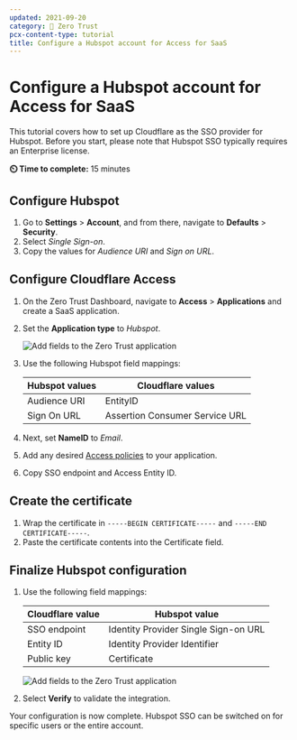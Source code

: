 ```yaml
---
updated: 2021-09-20
category: 🔐 Zero Trust
pcx-content-type: tutorial
title: Configure a Hubspot account for Access for SaaS
---
```


# Configure a Hubspot account for Access for SaaS

This tutorial covers how to set up Cloudflare as the SSO provider for Hubspot. Before you start, please note that Hubspot SSO typically requires an Enterprise license.

**⏲️ Time to complete:** 15 minutes

## Configure Hubspot

1.  Go to **Settings** > **Account**, and from there, navigate to **Defaults** > **Security**.
1.  Select _Single Sign-on_.
1.  Copy the values for _Audience URI_ and _Sign on URL_.

## Configure Cloudflare Access

1.  On the Zero Trust Dashboard, navigate to **Access** > **Applications** and create a SaaS application.

1.  Set the **Application type** to _Hubspot_.

    ![Add fields to the Zero Trust application](https://developers.cloudflare.com/cloudflare-one/static/zero-trust-security/hubspot-saas/hubspot-saas-ui.png)

1.  Use the following Hubspot field mappings:

    | Hubspot values | Cloudflare values              |
    | -------------- | ------------------------------ |
    | Audience URI   | EntityID                       |
    | Sign On URL    | Assertion Consumer Service URL |

1.  Next, set **NameID** to _Email_.

1.  Add any desired [Access policies](/cloudflare-one/policies/access/) to your application.

1.  Copy SSO endpoint and Access Entity ID.

## Create the certificate

1.  Wrap the certificate in `-----BEGIN CERTIFICATE-----` and `-----END CERTIFICATE-----`.
1.  Paste the certificate contents into the Certificate field.

## Finalize Hubspot configuration

1.  Use the following field mappings:

    | Cloudflare value | Hubspot value                        |
    | ---------------- | ------------------------------------ |
    | SSO endpoint     | Identity Provider Single Sign-on URL |
    | Entity ID        | Identity Provider Identifier         |
    | Public key       | Certificate                          |

    ![Add fields to the Zero Trust application](https://developers.cloudflare.com/cloudflare-one/static/zero-trust-security/hubspot-saas/hubspot-certificate.png)

1.  Select **Verify** to validate the integration.

Your configuration is now complete. Hubspot SSO can be switched on for specific users or the entire account.
